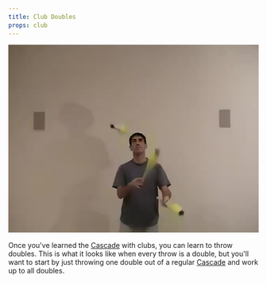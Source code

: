 ```yaml
---
title: Club Doubles
props: club
---
```


![Club Doubles](site/videos/poster/clubdoubles.jpg)

Once you've learned the [Cascade](site/en/clubcascade/README.md) with clubs, you can learn to throw doubles. This is what it looks like when every throw is a double, but you'll want to start by just throwing one double out of a regular [Cascade](site/en/clubcascade/README.md) and work up to all doubles.

